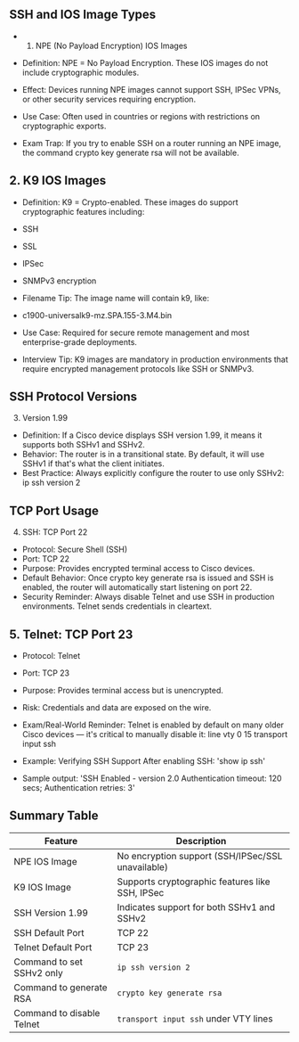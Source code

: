 ## SSH and IOS Image Types
- 1. NPE (No Payload Encryption) IOS Images
- Definition: NPE = No Payload Encryption. These IOS images do not include cryptographic modules.

- Effect: Devices running NPE images cannot support SSH, IPSec VPNs, or other security services requiring encryption.
- Use Case: Often used in countries or regions with restrictions on cryptographic exports.
- Exam Trap: If you try to enable SSH on a router running an NPE image, the command crypto key generate rsa will not be available.

## 2. K9 IOS Images
- Definition: K9 = Crypto-enabled. These images do support cryptographic features including:
- SSH
- SSL
- IPSec
- SNMPv3 encryption

- Filename Tip: The image name will contain k9, like:
- c1900-universalk9-mz.SPA.155-3.M4.bin
- Use Case: Required for secure remote management and most enterprise-grade deployments.
- Interview Tip: K9 images are mandatory in production environments that require encrypted management protocols like SSH or SNMPv3.

## SSH Protocol Versions
3. Version 1.99
- Definition: If a Cisco device displays SSH version 1.99, it means it supports both SSHv1 and SSHv2.
- Behavior: The router is in a transitional state. By default, it will use SSHv1 if that's what the client initiates.
- Best Practice: Always explicitly configure the router to use only SSHv2:
ip ssh version 2

## TCP Port Usage
4. SSH: TCP Port 22
- Protocol: Secure Shell (SSH)
- Port: TCP 22
- Purpose: Provides encrypted terminal access to Cisco devices.
- Default Behavior: Once crypto key generate rsa is issued and SSH is enabled, the router will automatically start listening on port 22.
- Security Reminder: Always disable Telnet and use SSH in production environments. Telnet sends credentials in cleartext.

## 5. Telnet: TCP Port 23
- Protocol: Telnet
- Port: TCP 23
- Purpose: Provides terminal access but is unencrypted.
- Risk: Credentials and data are exposed on the wire.
- Exam/Real-World Reminder: Telnet is enabled by default on many older Cisco devices — it's critical to manually disable it:
line vty 0 15
transport input ssh

- Example: Verifying SSH Support
After enabling SSH: 'show ip ssh'
- Sample output:
'SSH Enabled - version 2.0
Authentication timeout: 120 secs; Authentication retries: 3'

## Summary Table
| Feature                    | Description                                                   |
|----------------------------|---------------------------------------------------------------|
| NPE IOS Image              | No encryption support (SSH/IPSec/SSL unavailable)             |
| K9 IOS Image               | Supports cryptographic features like SSH, IPSec               |
| SSH Version 1.99           | Indicates support for both SSHv1 and SSHv2                    |
| SSH Default Port           | TCP 22                                                        |
| Telnet Default Port        | TCP 23                                                        |
| Command to set SSHv2 only  | `ip ssh version 2`                                            |
| Command to generate RSA    | `crypto key generate rsa`                                     |
| Command to disable Telnet  | `transport input ssh` under VTY lines                         |



